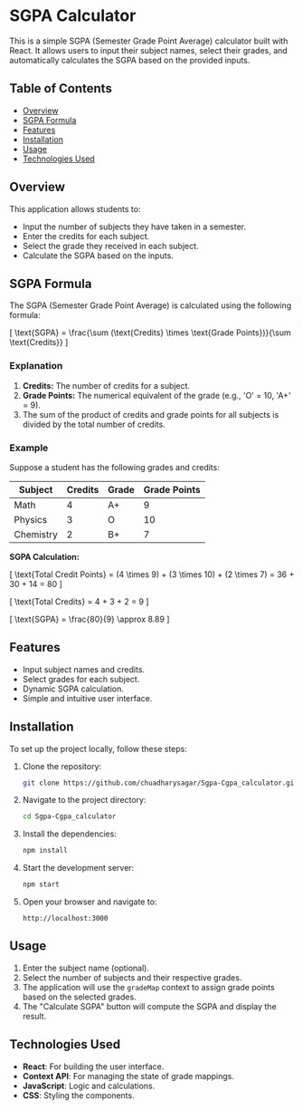 # SGPA Calculator

This is a simple SGPA (Semester Grade Point Average) calculator built with React. It allows users to input their subject names, select their grades, and automatically calculates the SGPA based on the provided inputs.

## Table of Contents
- [Overview](#overview)
- [SGPA Formula](#sgpa-formula)
- [Features](#features)
- [Installation](#installation)
- [Usage](#usage)
- [Technologies Used](#technologies-used)

## Overview
This application allows students to:
- Input the number of subjects they have taken in a semester.
- Enter the credits for each subject.
- Select the grade they received in each subject.
- Calculate the SGPA based on the inputs.

## SGPA Formula
The SGPA (Semester Grade Point Average) is calculated using the following formula:

\[
\text{SGPA} = \frac{\sum (\text{Credits} \times \text{Grade Points})}{\sum \text{Credits}}
\]


### Explanation
1. **Credits:** The number of credits for a subject.
2. **Grade Points:** The numerical equivalent of the grade (e.g., 'O' = 10, 'A+' = 9).
3. The sum of the product of credits and grade points for all subjects is divided by the total number of credits.

### Example
Suppose a student has the following grades and credits:

| Subject    | Credits | Grade | Grade Points |
|------------|---------|-------|--------------|
| Math       | 4       | A+    | 9            |
| Physics    | 3       | O     | 10           |
| Chemistry  | 2       | B+    | 7            |

**SGPA Calculation:**

\[
\text{Total Credit Points} = (4 \times 9) + (3 \times 10) + (2 \times 7) = 36 + 30 + 14 = 80
\]

\[
\text{Total Credits} = 4 + 3 + 2 = 9
\]

\[
\text{SGPA} = \frac{80}{9} \approx 8.89
\]

## Features
- Input subject names and credits.
- Select grades for each subject.
- Dynamic SGPA calculation.
- Simple and intuitive user interface.

## Installation
To set up the project locally, follow these steps:

1. Clone the repository:
    ```bash
    git clone https://github.com/chuadharysagar/Sgpa-Cgpa_calculator.git
    ```
2. Navigate to the project directory:
    ```bash
    cd Sgpa-Cgpa_calculator
    ```
3. Install the dependencies:
    ```bash
    npm install
    ```
4. Start the development server:
    ```bash
    npm start
    ```
5. Open your browser and navigate to:
    ```
    http://localhost:3000
    ```

## Usage
1. Enter the subject name (optional).
2. Select the number of subjects and their respective grades.
3. The application will use the `gradeMap` context to assign grade points based on the selected grades.
4. The "Calculate SGPA" button will compute the SGPA and display the result.

## Technologies Used
- **React**: For building the user interface.
- **Context API**: For managing the state of grade mappings.
- **JavaScript**: Logic and calculations.
- **CSS**: Styling the components.
